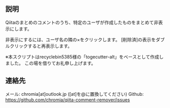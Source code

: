 説明
----

Qiitaのまとめのコメントのうち、特定のユーザが作成したものをまとめて非表示にします。

非表示にするには、ユーザ名の隣の×をクリックします。
[削除済]の表示をダブルクリックすると再表示します。


※本スクリプトはrecyclebin5385様の「togecutter-alt」をベースとして作成しました。
  この場を借りてお礼申し上げます。


連絡先
------
メール: chromia[at]outlook.jp ([at]を@に置換してください)
Github: https://github.com/chromia/qiita-comment-remover/issues
